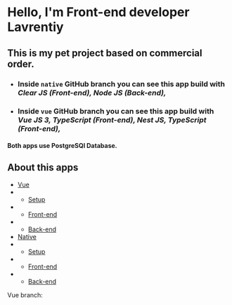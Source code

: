 # Hello, I'm Front-end developer Lavrentiy
## This is my pet project based on commercial order.
* ### Inside `native` GitHub branch you can see this app build with ***Clear JS (Front-end), Node JS (Back-end),***
* ### Inside `vue` GitHub branch you can see this app build with ***Vue JS 3, TypeScript (Front-end), Nest JS, TypeScript (Front-end),***
#### Both apps use PostgreSQl Database.
###

## About this apps


* [Vue](#)
* * [Setup](#using-dart-sass)
* * [Front-end](#using-dart-sass)
* * [Back-end](#using-dart-sass)
* [Native](#using-dart-sass)
* * [Setup](#using-dart-sass)
* * [Front-end](#using-dart-sass)
* * [Back-end](#using-dart-sass)


Vue branch:
